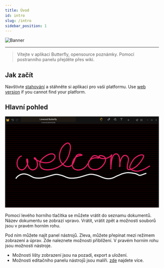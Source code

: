 ```yaml
---
title: Úvod
id: intro
slug: /intro
sidebar_position: 1
---
```



![Banner](/img/banner.png)

---

> Vítejte v aplikaci Butterfly, opensource poznámky. Pomocí postranního panelu přejděte přes wiki.

## Jak začít

Navštivte [stahování](/downloads) a stáhněte si aplikaci pro vaši platformu. Use [web version](https://v1.butterfly.linwood.dev) if you cannot find your platform.

## Hlavní pohled

![Hlavní pohled](main.png)

Pomocí levého horního tlačítka se můžete vrátit do seznamu dokumentů. Název dokumentu se zobrazí vpravo. Vrátit, vrátit zpět a možnosti souborů jsou v pravém horním rohu.

Pod ním můžete najít panel nástrojů. Zleva, můžete přepínat mezi režimem zobrazení a úprav. Zde naleznete možnosti přiblížení. V pravém horním rohu jsou možnosti nástroje.

- Možnosti lišty zobrazení jsou na pozadí, export a uložení.
- Možnosti editačního panelu nástrojů jsou malíři. [zde](background) najdete více.
